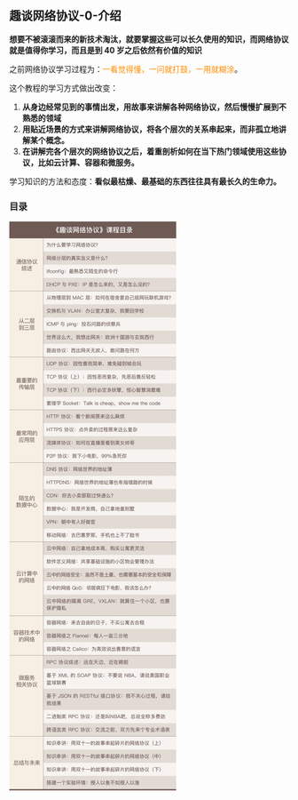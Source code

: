 ## 趣谈网络协议-0-介绍



**想要不被滚滚而来的新技术淘汰，就要掌握这些可以长久使用的知识，而网络协议就是值得你学习，而且是到 40 岁之后依然有价值的知识**



之前网络协议学习过程为：<font color=#FF8C00>一看觉得懂，一问就打鼓，一用就糊涂</font>。

这个教程的学习方式做出改变：

1. **从身边经常见到的事情出发，用故事来讲解各种网络协议，然后慢慢扩展到不熟悉的领域**
2. **用贴近场景的方式来讲解网络协议，将各个层次的关系串起来，而非孤立地讲解某个概念。**
3. **在讲解完各个层次的网络协议之后，着重剖析如何在当下热门领域使用这些协议，比如云计算、容器和微服务。**



学习知识的方法和态度：**看似最枯燥、最基础的东西往往具有最长久的生命力。**



### 目录

![](images/NetworkProtocol-00.jpg)

